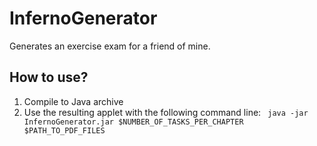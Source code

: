 # InfernoGenerator
Generates an exercise exam for a friend of mine.

## How to use?
1. Compile to Java archive
2. Use the resulting applet with the following command line:
``` java -jar InfernoGenerator.jar $NUMBER_OF_TASKS_PER_CHAPTER $PATH_TO_PDF_FILES```